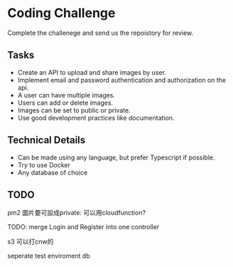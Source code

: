 # Coding Challenge

Complete the challenege and send us the repoistory for review.

## Tasks
- Create an API to upload and share images by user.
- Implement email and password authentication and authorization on the api.
- A user can have multiple images.
- Users can add or delete images.
- Images can be set to public or private.
- Use good development practices like documentation.

## Technical Details
- Can be made using any language, but prefer Typescript if possible.
- Try to use Docker
- Any database of choice

## TODO
pm2
圖片要可設成private:
可以用cloudfunction?

TODO: merge Login and Register into one controller


s3 可以打cnw的

seperate test enviroment db